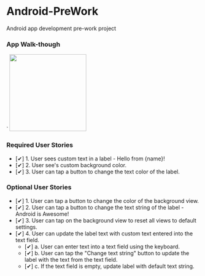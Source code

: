 # Android-PreWork
Android app development pre-work project

### App Walk-though
`
<img src="http://g.recordit.co/78ZFHIBlKh.gif" width=200><br>


### Required User Stories
- [✔] 1. User sees custom text in a label - Hello from {name}!
- [✔] 2. User see's custom background color.
- [✔] 3. User can tap a button to change the text color of the label.

### Optional User Stories
- [✔] 1. User can tap a button to change the color of the background view.  
- [✔] 2. User can tap a button to change the text string of the label - Android is Awesome!  
- [✔] 3. User can tap on the background view to reset all views to default settings.  
- [✔] 4. User can update the label text with custom text entered into the text field.  
   - [✔] a. User can enter text into a text field using the keyboard.  
   - [✔] b. User can tap the "Change text string" button to update the label with the text from the text field.  
   - [✔] c. If the text field is empty, update label with default text string.  
